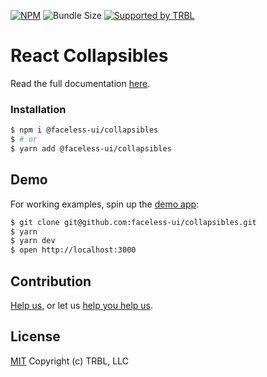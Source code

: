[![NPM](https://img.shields.io/npm/v/@faceless-ui/collapsibles)](https://www.npmjs.com/@faceless-ui/collapsibles)
![Bundle Size](https://img.shields.io/bundlephobia/minzip/@faceless-ui/collapsibles?label=zipped)
[![Supported by TRBL](https://img.shields.io/badge/supported_by-TRBL-black)](https://github.com/trouble)

# React Collapsibles

Read the full documentation [here](https://faceless-ui.com/docs/collapsibles).

### Installation

```bash
$ npm i @faceless-ui/collapsibles
$ # or
$ yarn add @faceless-ui/collapsibles
```

## Demo

For working examples, spin up the [demo app](./demo/App.demo.js):

```bash
$ git clone git@github.com:faceless-ui/collapsibles.git
$ yarn
$ yarn dev
$ open http://localhost:3000
```

## Contribution

[Help us,](https://github.com/faceless-ui/.github/blob/master/CONTRIBUTING.md) or let us [help you help us](https://github.com/faceless-ui/.github/blob/master/SUPPORT.md).

## License

[MIT](https://github.com/faceless-ui/collapsibles/blob/master/LICENSE) Copyright (c) TRBL, LLC
